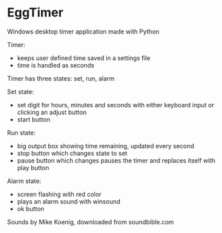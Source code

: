 # EggTimer
Windows desktop timer application made with Python

Timer:
- keeps user defined time saved in a settings file
- time is handled as seconds

Timer has three states: set, run, alarm

Set state:
- set digit for hours, minutes and seconds with either keyboard input or clicking an adjust button
- start button

Run state:
- big output box showing time remaining, updated every second
- stop button which changes state to set
- pause button which changes pauses the timer and replaces itself with play button

Alarm state:
- screen flashing with red color
- plays an alarm sound with winsound
- ok button

Sounds by Mike Koenig, downloaded from soundbible.com